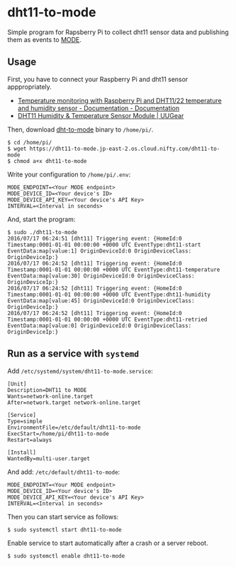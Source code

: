 # dht11-to-mode

Simple program for Rapsberry Pi to collect dht11 sensor data and publishing them as events to [MODE](http://www.tinkermode.com).

## Usage

First, you have to connect your Raspberry Pi and dht11 sensor apppropriately.

* [Temperature monitoring with Raspberry Pi and DHT11/22 temperature and humidity sensor - Documentation - Documentation](http://docs.gadgetkeeper.com/pages/viewpage.action?pageId=7700673)
* [DHT11 Humidity & Temperature Sensor Module | UUGear](http://www.uugear.com/portfolio/dht11-humidity-temperature-sensor-module/)

Then, download [dht-to-mode](https://dht11-to-mode.jp-east-2.os.cloud.nifty.com/dht11-to-mode) binary to `/home/pi/`.

```
$ cd /home/pi/
$ wget https://dht11-to-mode.jp-east-2.os.cloud.nifty.com/dht11-to-mode
$ chmod a+x dht11-to-mode
```

Write your configuration to `/home/pi/.env`:

```
MODE_ENDPOINT=<Your MODE endpoint>
MODE_DEVICE_ID=<Your device's ID>
MODE_DEVICE_API_KEY=<Your device's API Key>
INTERVAL=<Interval in seconds>
```

And, start the program:

```
$ sudo ./dht11-to-mode
2016/07/17 06:24:51 [dht11] Triggering event: {HomeId:0 Timestamp:0001-01-01 00:00:00 +0000 UTC EventType:dht11-start EventData:map[value:1] OriginDeviceId:0 OriginDeviceClass: OriginDeviceIp:}
2016/07/17 06:24:52 [dht11] Triggering event: {HomeId:0 Timestamp:0001-01-01 00:00:00 +0000 UTC EventType:dht11-temperature EventData:map[value:30] OriginDeviceId:0 OriginDeviceClass: OriginDeviceIp:}
2016/07/17 06:24:52 [dht11] Triggering event: {HomeId:0 Timestamp:0001-01-01 00:00:00 +0000 UTC EventType:dht11-humidity EventData:map[value:45] OriginDeviceId:0 OriginDeviceClass: OriginDeviceIp:}
2016/07/17 06:24:52 [dht11] Triggering event: {HomeId:0 Timestamp:0001-01-01 00:00:00 +0000 UTC EventType:dht11-retried EventData:map[value:0] OriginDeviceId:0 OriginDeviceClass: OriginDeviceIp:}
```

## Run as a service with `systemd`

Add `/etc/systemd/system/dht11-to-mode.service`:

```
[Unit]
Description=DHT11 to MODE
Wants=network-online.target
After=network.target network-online.target

[Service]
Type=simple
EnvironmentFile=/etc/default/dht11-to-mode
ExecStart=/home/pi/dht11-to-mode
Restart=always

[Install]
WantedBy=multi-user.target
```

And add: `/etc/default/dht11-to-mode`:

```
MODE_ENDPOINT=<Your MODE endpoint>
MODE_DEVICE_ID=<Your device's ID>
MODE_DEVICE_API_KEY=<Your device's API Key>
INTERVAL=<Interval in seconds>
```

Then you can start service as follows:

```
$ sudo systemctl start dht11-to-mode
```

Enable service to start automatically after a crash or a server reboot.

```
$ sudo systemctl enable dht11-to-mode
```
